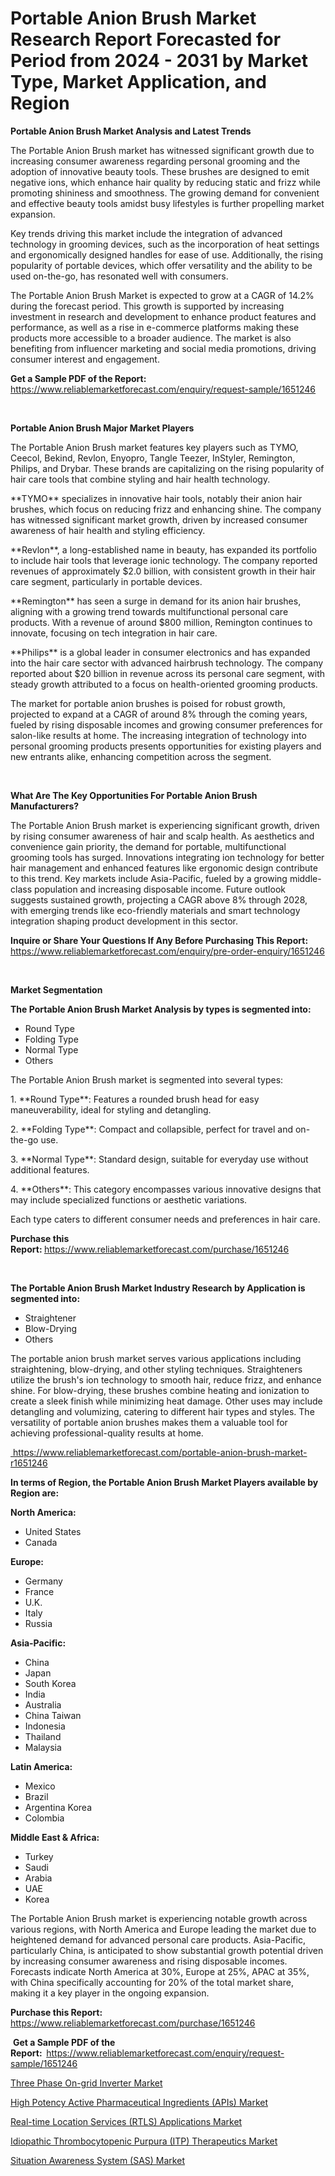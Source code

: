 <p><h1>Portable Anion Brush Market Research Report Forecasted for Period from 2024 -  2031 by Market Type, Market Application, and Region</h1></p><p><strong>Portable Anion Brush Market Analysis and Latest Trends</strong></p>
<p><p>The Portable Anion Brush market has witnessed significant growth due to increasing consumer awareness regarding personal grooming and the adoption of innovative beauty tools. These brushes are designed to emit negative ions, which enhance hair quality by reducing static and frizz while promoting shininess and smoothness. The growing demand for convenient and effective beauty tools amidst busy lifestyles is further propelling market expansion. </p><p>Key trends driving this market include the integration of advanced technology in grooming devices, such as the incorporation of heat settings and ergonomically designed handles for ease of use. Additionally, the rising popularity of portable devices, which offer versatility and the ability to be used on-the-go, has resonated well with consumers. </p><p>The Portable Anion Brush Market is expected to grow at a CAGR of 14.2% during the forecast period. This growth is supported by increasing investment in research and development to enhance product features and performance, as well as a rise in e-commerce platforms making these products more accessible to a broader audience. The market is also benefiting from influencer marketing and social media promotions, driving consumer interest and engagement.</p></p>
<p><strong>Get a Sample PDF of the Report:&nbsp;</strong> <a href="https://www.reliablemarketforecast.com/enquiry/request-sample/1651246?utm_campaign=1110&utm_medium=2&utm_source=Github&utm_content=ia&utm_term=08122024&utm_id=portable-anion-brush">https://www.reliablemarketforecast.com/enquiry/request-sample/1651246</a></p>
<p>&nbsp;</p>
<p><strong>Portable Anion Brush Major Market Players</strong></p>
<p><p>The Portable Anion Brush market features key players such as TYMO, Ceecol, Bekind, Revlon, Enyopro, Tangle Teezer, InStyler, Remington, Philips, and Drybar. These brands are capitalizing on the rising popularity of hair care tools that combine styling and hair health technology.</p><p>**TYMO** specializes in innovative hair tools, notably their anion hair brushes, which focus on reducing frizz and enhancing shine. The company has witnessed significant market growth, driven by increased consumer awareness of hair health and styling efficiency.</p><p>**Revlon**, a long-established name in beauty, has expanded its portfolio to include hair tools that leverage ionic technology. The company reported revenues of approximately $2.0 billion, with consistent growth in their hair care segment, particularly in portable devices.</p><p>**Remington** has seen a surge in demand for its anion hair brushes, aligning with a growing trend towards multifunctional personal care products. With a revenue of around $800 million, Remington continues to innovate, focusing on tech integration in hair care.</p><p>**Philips** is a global leader in consumer electronics and has expanded into the hair care sector with advanced hairbrush technology. The company reported about $20 billion in revenue across its personal care segment, with steady growth attributed to a focus on health-oriented grooming products.</p><p>The market for portable anion brushes is poised for robust growth, projected to expand at a CAGR of around 8% through the coming years, fueled by rising disposable incomes and growing consumer preferences for salon-like results at home. The increasing integration of technology into personal grooming products presents opportunities for existing players and new entrants alike, enhancing competition across the segment.</p></p>
<p>&nbsp;</p>
<p><strong>What Are The Key Opportunities For Portable Anion Brush Manufacturers?</strong></p>
<p><p>The Portable Anion Brush market is experiencing significant growth, driven by rising consumer awareness of hair and scalp health. As aesthetics and convenience gain priority, the demand for portable, multifunctional grooming tools has surged. Innovations integrating ion technology for better hair management and enhanced features like ergonomic design contribute to this trend. Key markets include Asia-Pacific, fueled by a growing middle-class population and increasing disposable income. Future outlook suggests sustained growth, projecting a CAGR above 8% through 2028, with emerging trends like eco-friendly materials and smart technology integration shaping product development in this sector.</p></p>
<p><strong>Inquire or Share Your Questions If Any Before Purchasing This Report:</strong> <a href="https://www.reliablemarketforecast.com/enquiry/pre-order-enquiry/1651246?utm_campaign=1110&utm_medium=2&utm_source=Github&utm_content=ia&utm_term=08122024&utm_id=portable-anion-brush">https://www.reliablemarketforecast.com/enquiry/pre-order-enquiry/1651246</a></p>
<p>&nbsp;</p>
<p><strong>Market Segmentation</strong></p>
<p><strong>The Portable Anion Brush Market Analysis by types is segmented into:</strong></p>
<p><ul><li>Round Type</li><li>Folding Type</li><li>Normal Type</li><li>Others</li></ul></p>
<p><p>The Portable Anion Brush market is segmented into several types: </p><p>1. **Round Type**: Features a rounded brush head for easy maneuverability, ideal for styling and detangling.</p><p>2. **Folding Type**: Compact and collapsible, perfect for travel and on-the-go use.</p><p>3. **Normal Type**: Standard design, suitable for everyday use without additional features.</p><p>4. **Others**: This category encompasses various innovative designs that may include specialized functions or aesthetic variations. </p><p>Each type caters to different consumer needs and preferences in hair care.</p></p>
<p><strong>Purchase this Report:&nbsp;</strong><a href="https://www.reliablemarketforecast.com/purchase/1651246?utm_campaign=1110&utm_medium=2&utm_source=Github&utm_content=ia&utm_term=08122024&utm_id=portable-anion-brush">https://www.reliablemarketforecast.com/purchase/1651246</a></p>
<p>&nbsp;</p>
<p><strong>The Portable Anion Brush Market Industry Research by Application is segmented into:</strong></p>
<p><ul><li>Straightener</li><li>Blow-Drying</li><li>Others</li></ul></p>
<p><p>The portable anion brush market serves various applications including straightening, blow-drying, and other styling techniques. Straighteners utilize the brush's ion technology to smooth hair, reduce frizz, and enhance shine. For blow-drying, these brushes combine heating and ionization to create a sleek finish while minimizing heat damage. Other uses may include detangling and volumizing, catering to different hair types and styles. The versatility of portable anion brushes makes them a valuable tool for achieving professional-quality results at home.</p></p>
<p><a href="https://www.reliablemarketforecast.com/portable-anion-brush-market-r1651246?utm_campaign=1110&utm_medium=2&utm_source=Github&utm_content=ia&utm_term=08122024&utm_id=portable-anion-brush">&nbsp;https://www.reliablemarketforecast.com/portable-anion-brush-market-r1651246</a></p>
<p><strong>In terms of Region, the Portable Anion Brush Market Players available by Region are:</strong></p>
<p>
    <p> <strong> North America: </strong>
        <ul>
            <li>United States</li>
            <li>Canada</li>
        </ul>
        </p> 
    <p> <strong> Europe: </strong>
        <ul>
            <li>Germany</li>
            <li>France</li>
            <li>U.K.</li>
            <li>Italy</li>
            <li>Russia</li>
        </ul>
        </p> 
    <p> <strong> Asia-Pacific: </strong>
        <ul>
            <li>China</li>
            <li>Japan</li>
            <li>South Korea</li>
            <li>India</li>
            <li>Australia</li>
            <li>China Taiwan</li>
            <li>Indonesia</li>
            <li>Thailand</li>
            <li>Malaysia</li>
        </ul>
        </p> 
    <p> <strong> Latin America: </strong>
        <ul>
            <li>Mexico</li>
            <li>Brazil</li>
            <li>Argentina Korea</li>
            <li>Colombia</li>
        </ul>
        </p> 
    <p> <strong> Middle East & Africa: </strong>
        <ul>
            <li>Turkey</li>
            <li>Saudi</li>
            <li>Arabia</li>
            <li>UAE</li>
            <li>Korea</li>
        </ul>
    </p>
    </p>
<p><p>The Portable Anion Brush market is experiencing notable growth across various regions, with North America and Europe leading the market due to heightened demand for advanced personal care products. Asia-Pacific, particularly China, is anticipated to show substantial growth potential driven by increasing consumer awareness and rising disposable incomes. Forecasts indicate North America at 30%, Europe at 25%, APAC at 35%, with China specifically accounting for 20% of the total market share, making it a key player in the ongoing expansion.</p></p>
<p><strong>Purchase this Report: </strong><a href="https://www.reliablemarketforecast.com/purchase/1651246?utm_campaign=1110&utm_medium=2&utm_source=Github&utm_content=ia&utm_term=08122024&utm_id=portable-anion-brush">https://www.reliablemarketforecast.com/purchase/1651246</a></p>
<p>&nbsp;<strong>Get a Sample PDF of the Report:&nbsp;&nbsp;</strong><a href="https://www.reliablemarketforecast.com/enquiry/request-sample/1651246?utm_campaign=1110&utm_medium=2&utm_source=Github&utm_content=ia&utm_term=08122024&utm_id=portable-anion-brush">https://www.reliablemarketforecast.com/enquiry/request-sample/1651246</a></p>
<p><strong></strong></p>
<p><p><a href="https://github.com/WillieWoodard/Market-Research-Report-List-7/blob/main/three-phase-on-grid-inverter-market.md?utm_campaign=1110&utm_medium=2&utm_source=Github&utm_content=ia&utm_term=08122024&utm_id=portable-anion-brush">Three Phase On-grid Inverter Market</a></p><p><a href="https://www.linkedin.com/pulse/dynamics-revenue-generation-high-potency-active-pharmaceutical-7hjze?utm_campaign=1110&utm_medium=2&utm_source=Github&utm_content=ia&utm_term=08122024&utm_id=portable-anion-brush">High Potency Active Pharmaceutical Ingredients (APIs) Market</a></p><p><a href="https://www.linkedin.com/pulse/real-time-location-services-rtls-applications-market-in-depth-gwqde?utm_campaign=1110&utm_medium=2&utm_source=Github&utm_content=ia&utm_term=08122024&utm_id=portable-anion-brush">Real-time Location Services (RTLS) Applications Market</a></p><p><a href="https://www.linkedin.com/pulse/charting-future-comprehensive-analysis-global-idiopathic-ykcce?utm_campaign=1110&utm_medium=2&utm_source=Github&utm_content=ia&utm_term=08122024&utm_id=portable-anion-brush">Idiopathic Thrombocytopenic Purpura (ITP) Therapeutics Market</a></p><p><a href="https://www.linkedin.com/pulse/global-situation-awareness-system-sas-market-research-report-fphxe?utm_campaign=1110&utm_medium=2&utm_source=Github&utm_content=ia&utm_term=08122024&utm_id=portable-anion-brush">Situation Awareness System (SAS) Market</a></p></p>